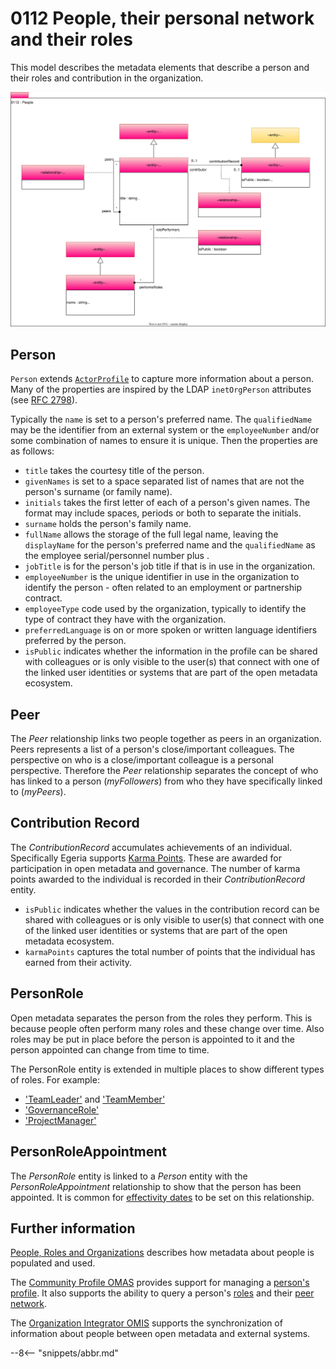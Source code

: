<!-- SPDX-License-Identifier: CC-BY-4.0 -->
<!-- Copyright Contributors to the Egeria project. -->

# 0112 People, their personal network and their roles

This model describes the metadata elements that describe a person and their roles and contribution in the organization.

![UML](0112-People.svg "Describing the profile for a person")

## Person

`Person` extends [`ActorProfile`](/types/1/0110-Actors/#actorprofile) to capture more information about a person. Many of the properties are inspired by the LDAP `inetOrgPerson` attributes (see [RFC 2798](https://datatracker.ietf.org/doc/rfc2798/)).

Typically the `name` is set to a person's preferred name.  The `qualifiedName` may be the identifier from an external system or the `employeeNumber` and/or some combination of names to ensure it is unique.  Then the properties are as follows:

- `title` takes the courtesy title of the person.
- `givenNames` is set to a space separated list of names that are not the person's surname (or family name).
- `initials` takes the first letter of each of a person's given names.   The format may include spaces, periods or both to separate the initials.
- `surname` holds the person's family name.
- `fullName` allows the storage of the full legal name, leaving the `displayName` for the person's preferred name and the `qualifiedName` as the employee serial/personnel number plus .
- `jobTitle` is for the person's job title if that is in use in the organization.
- `employeeNumber` is the unique identifier in use in the organization to identify the person - often related to an employment or partnership contract.
- `employeeType` code used by the organization, typically to identify the type of contract they have with the organization.
- `preferredLanguage` is on or more spoken or written language identifiers preferred by the person.
- `isPublic` indicates whether the information in the profile can be shared with colleagues or is only visible to the user(s) that connect with one of the linked user identities or systems that are part of the open metadata ecosystem.

## Peer

The *Peer* relationship links two people together as peers in an organization.  Peers represents a list of a person's close/important colleagues. The perspective on who is a close/important colleague is a personal perspective. Therefore the *Peer* relationship separates the concept of who has linked to a person (*myFollowers*) from who they have specifically linked to (*myPeers*).

## Contribution Record

The *ContributionRecord* accumulates achievements of an individual. Specifically Egeria supports [Karma Points](/concepts/karma-point). These are awarded for participation in open metadata and governance. The number of karma points awarded to the individual is recorded in their *ContributionRecord* entity.

- `isPublic` indicates whether the values in the contribution record can be shared with colleagues or is only visible to user(s) that connect with one of the linked user identities or systems that are part of the open metadata ecosystem.
- `karmaPoints` captures the total number of points that the individual has earned from their activity.

## PersonRole

Open metadata separates the person from the roles they perform. This is because people often perform many roles and these change over time. Also roles may be put in place before the person is appointed to it and the person appointed can change from time to time.

The PersonRole entity is extended in multiple places to show different types of roles. For example:

- ['TeamLeader'](/types/1/0115-Teams/#teamleader) and ['TeamMember'](/types/1/0115-Teams/#teammember)
- ['GovernanceRole'](/types/4/0445-Governance-Roles/#governancerole)
- ['ProjectManager'](/types/1/0130-Projects)

## PersonRoleAppointment

The *PersonRole* entity is linked to a *Person* entity with the *PersonRoleAppointment* relationship to show that the person has been appointed.  It is common for [effectivity dates](/features/effectivity-dates) to be set on this relationship.




## Further information

[People, Roles and Organizations](/features/people-roles-organizations/overview) describes how metadata about people is populated and used.

The [Community Profile OMAS](/services/omas/community-profile/overview) provides support for managing a [person's profile](/concepts/personal-profile). It also supports the ability to query a person's [roles](/concepts/personal-roles) and their [peer network](/concepts/peer-network).

The [Organization Integrator OMIS](/services/omis/organization-integrator/overview) supports the synchronization of information about people between open metadata and external systems.

--8<-- "snippets/abbr.md"

